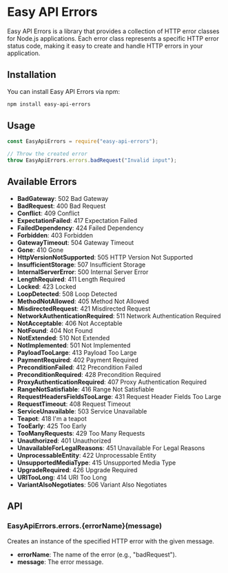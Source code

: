# Easy API Errors

Easy API Errors is a library that provides a collection of HTTP error classes for Node.js applications. Each error class represents a specific HTTP error status code, making it easy to create and handle HTTP errors in your application.

## Installation

You can install Easy API Errors via npm:

```bash
npm install easy-api-errors
```

## Usage

```javascript
const EasyApiErrors = require("easy-api-errors");

// Throw the created error
throw EasyApiErrors.errors.badRequest("Invalid input");
```

## Available Errors

- **BadGateway**: 502 Bad Gateway
- **BadRequest**: 400 Bad Request
- **Conflict**: 409 Conflict
- **ExpectationFailed**: 417 Expectation Failed
- **FailedDependency**: 424 Failed Dependency
- **Forbidden**: 403 Forbidden
- **GatewayTimeout**: 504 Gateway Timeout
- **Gone**: 410 Gone
- **HttpVersionNotSupported**: 505 HTTP Version Not Supported
- **InsufficientStorage**: 507 Insufficient Storage
- **InternalServerError**: 500 Internal Server Error
- **LengthRequired**: 411 Length Required
- **Locked**: 423 Locked
- **LoopDetected**: 508 Loop Detected
- **MethodNotAllowed**: 405 Method Not Allowed
- **MisdirectedRequest**: 421 Misdirected Request
- **NetworkAuthenticationRequired**: 511 Network Authentication Required
- **NotAcceptable**: 406 Not Acceptable
- **NotFound**: 404 Not Found
- **NotExtended**: 510 Not Extended
- **NotImplemented**: 501 Not Implemented
- **PayloadTooLarge**: 413 Payload Too Large
- **PaymentRequired**: 402 Payment Required
- **PreconditionFailed**: 412 Precondition Failed
- **PreconditionRequired**: 428 Precondition Required
- **ProxyAuthenticationRequired**: 407 Proxy Authentication Required
- **RangeNotSatisfiable**: 416 Range Not Satisfiable
- **RequestHeadersFieldsTooLarge**: 431 Request Header Fields Too Large
- **RequestTimeout**: 408 Request Timeout
- **ServiceUnavailable**: 503 Service Unavailable
- **Teapot**: 418 I'm a teapot
- **TooEarly**: 425 Too Early
- **TooManyRequests**: 429 Too Many Requests
- **Unauthorized**: 401 Unauthorized
- **UnavailableForLegalReasons**: 451 Unavailable For Legal Reasons
- **UnprocessableEntity**: 422 Unprocessable Entity
- **UnsupportedMediaType**: 415 Unsupported Media Type
- **UpgradeRequired**: 426 Upgrade Required
- **URITooLong**: 414 URI Too Long
- **VariantAlsoNegotiates**: 506 Variant Also Negotiates

## API

### EasyApiErrors.errors.{errorName}(message)

Creates an instance of the specified HTTP error with the given message.

- **errorName**: The name of the error (e.g., "badRequest").
- **message**: The error message.
